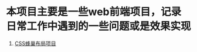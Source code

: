 # 本项目主要是一些web前端项目，记录日常工作中遇到的一些问题或是效果实现
1. [CSS蜂巢布局项目](https://xubinbin2016.github.io/webProject/cssBeesLayout/index.html)